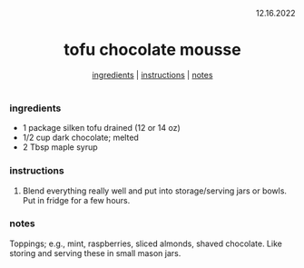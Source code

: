 <p align="right">12.16.2022</p>

<h1 align="center">tofu chocolate mousse</h1>

<div align="center">
  <a href="#ingredients">ingredients</a> | 
  <a href="#instructions">instructions</a> | 
  <a href="#notes">notes</a>
</div>
<br>

### ingredients
- 1 package silken tofu drained (12 or 14 oz)
- 1/2 cup dark chocolate; melted 
- 2 Tbsp maple syrup

### instructions
1. Blend everything really well and put into storage/serving jars or bowls. Put in fridge for a few hours. 

### notes
Toppings; e.g., mint, raspberries, sliced almonds, shaved chocolate.  Like storing and serving these in small mason 
jars.
